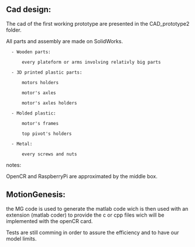 ## Cad design:

  The cad of the first working prototype are presented in the CAD_prototype2 folder.
  
  All parts and assembly are made on SolidWorks.
  
      - Wooden parts:
      
          every plateform or arms involving relativly big parts
          
      - 3D printed plastic parts:
      
          motors holders
          
          motor's axles
          
          motor's axles holders
          
      - Molded plastic:
      
          motor's frames
          
          top pivot's holders
          
      - Metal:

          every screws and nuts
      
 notes:   
 
   OpenCR and RaspberryPi are approximated by the middle box.

## MotionGenesis:

  the MG code is used to generate the matlab code wich is then used with an extension
  (matlab coder) to provide the c or cpp files wich will be implemented with the openCR card.
  
  Tests are still comming in order to assure the efficiency and to have our model limits.

